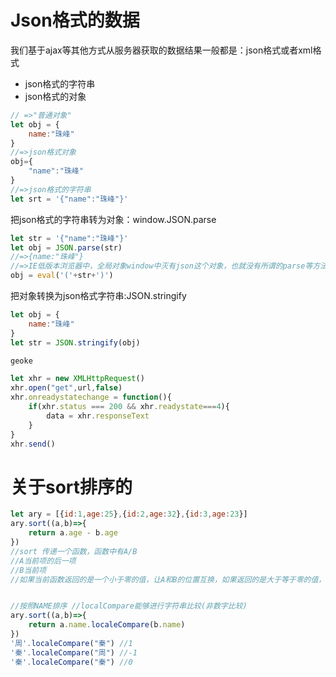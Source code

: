 # Json格式的数据

我们基于ajax等其他方式从服务器获取的数据结果一般都是：json格式或者xml格式

- json格式的字符串
- json格式的对象

```js
// =>"普通对象"
let obj = {
    name:"珠峰"
}
//=>json格式对象
obj={
    "name":"珠峰"
}
//=>json格式的字符串
let srt = '{"name":"珠峰"}'
```

把json格式的字符串转为对象：window.JSON.parse

```js
let str = '{"name":"珠峰"}'
let obj = JSON.parse(str)
//=>{name:"珠峰"}
//=>IE低版本浏览器中，全局对象window中灭有json这个对象，也就没有所谓的parse等方法
obj = eval('('+str+')')
```

把对象转换为json格式字符串:JSON.stringify

```js
let obj = {
    name:"珠峰"
}
let str = JSON.stringify(obj)

geoke

let xhr = new XMLHttpRequest()
xhr.open("get",url,false)
xhr.onreadystatechange = function(){
    if(xhr.status === 200 && xhr.readystate===4){
        data = xhr.responseText
    }
}
xhr.send()
```

# 关于sort排序的

```js
let ary = [{id:1,age:25},{id:2,age:32},{id:3,age:23}]
ary.sort((a,b)=>{
    return a.age - b.age
})
//sort 传递一个函数，函数中有A/B
//A当前项的后一项
//B当前项
//如果当前函数返回的是一个小于零的值，让A和B的位置互换，如果返回的是大于等于零的值，位置保持不变


//按照NAME排序 //localCompare能够进行字符串比较(非数字比较)
ary.sort((a,b)=>{
    return a.name.localeCompare(b.name)
})
'周'.localeCompare("秦") //1
'秦'.localeCompare("周") //-1
'秦'.localeCompare("秦") //0
```

